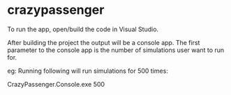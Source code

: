 # crazypassenger

To run the app, open/build the code in Visual Studio. 

After building the project the output will be a console app. The first parameter to the console app is the number of simulations user want to run for.

eg: 
Running following will run simulations for 500 times:


CrazyPassenger.Console.exe 500
